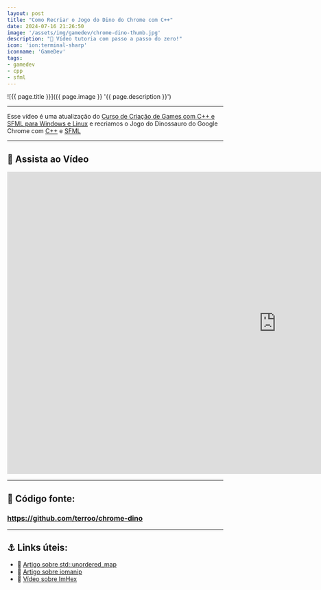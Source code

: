 ```yaml
---
layout: post
title: "Como Recriar o Jogo do Dino do Chrome com C++"
date: 2024-07-16 21:26:50
image: '/assets/img/gamedev/chrome-dino-thumb.jpg'
description: "🦖 Vídeo tutoria com passo a passo do zero!"
icon: 'ion:terminal-sharp'
iconname: 'GameDev'
tags:
- gamedev
- cpp
- sfml
---
```


![{{ page.title }}]({{ page.image }} '{{ page.description }}')

---

Esse vídeo é uma atualização do [Curso de Criação de Games com C++ e SFML para Windows e Linux](https://terminalroot.com.br/sfml/) e recriamos o Jogo do Dinossauro do Google Chrome com [C++](https://terminalroot.com.br/tags#cpp) e [SFML](https://terminalroot.com.br/tags#sfml)

---

## 🎥 Assista ao Vídeo

<iframe width="1253" height="705" src="https://www.youtube.com/embed/SEImvXJ88sE" title="YouTube video player" frameborder="0" allow="accelerometer; autoplay; clipboard-write; encrypted-media; gyroscope; picture-in-picture" allowfullscreen></iframe>

---

## 🦖 Código fonte: 
### <https://github.com/terroo/chrome-dino>

---

## ⚓ Links úteis:
+ 🔗 [Artigo sobre std::unordered_map](https://terminalroot.com.br/2021/08/utilizando-unordered-map-e-numeric-limits-em-cpp.html)
+ 🔗 [Artigo sobre iomanip](https://terminalroot.com.br/2021/05/utilizando-a-biblioteca-iomanip-cpp.html)
+ 🔗 [Vídeo sobre ImHex](https://youtu.be/H5medsOVNl8)


